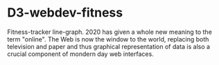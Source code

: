 # D3-webdev-fitness
Fitness-tracker line-graph.
2020 has given a whole new meaning to the term "online". The Web is now the window to the world, replacing both television and paper and thus graphical representation of data is also a crucial component of mondern day web interfaces.
